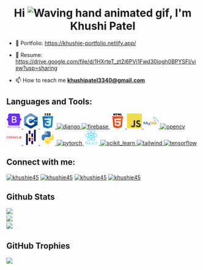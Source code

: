<h1 align="center">Hi <img src="https://raw.githubusercontent.com/nixin72/nixin72/master/wave.gif" 
        alt="Waving hand animated gif"
        height="45"
        width="45"               
        />, I'm Khushi Patel</h1>
<!-- <h3 align="center">A 4th year Computer Engineering student from Charusat University. A passionate frontend developer and a Data Science enthusiast.</h3> -->

<!-- - 🌱 I’m currently learning **MERN Stack** 
  
- 👯 I’m looking for internships to gain as much professional experience as I can 🏢
  
- 🥅 2023 Goals: Contribute more to Open Source projects! 
  
- ⚡ Fun fact: I love to travel and read books 📖 -->
  
- 📌 Portfolio: https://khushie-portfolio.netlify.app/

- 📃 Resume: https://drive.google.com/file/d/1HXrteT_zt2i6PVj1Fwd30iogh0BPYSFl/view?usp=sharing 
  
- 📫 How to reach me **khushipatel3340@gmail.com**

<h2 align="left">Languages and Tools:</h2>

<p align="left"> <a href="https://getbootstrap.com" target="_blank" rel="noreferrer"> <img src="https://raw.githubusercontent.com/devicons/devicon/master/icons/bootstrap/bootstrap-plain-wordmark.svg" alt="bootstrap" width="40" height="40"/> </a> <a href="https://www.w3schools.com/cpp/" target="_blank" rel="noreferrer"> <img src="https://raw.githubusercontent.com/devicons/devicon/master/icons/cplusplus/cplusplus-original.svg" alt="cplusplus" width="40" height="40"/> </a> <a href="https://www.w3schools.com/css/" target="_blank" rel="noreferrer"> <img src="https://raw.githubusercontent.com/devicons/devicon/master/icons/css3/css3-original-wordmark.svg" alt="css3" width="40" height="40"/> </a> <a href="https://www.djangoproject.com/" target="_blank" rel="noreferrer"> <img src="https://cdn.worldvectorlogo.com/logos/django.svg" alt="django" width="40" height="40"/> </a> <a href="https://firebase.google.com/" target="_blank" rel="noreferrer"> <img src="https://www.vectorlogo.zone/logos/firebase/firebase-icon.svg" alt="firebase" width="40" height="40"/> </a> <a href="https://www.w3.org/html/" target="_blank" rel="noreferrer"> <img src="https://raw.githubusercontent.com/devicons/devicon/master/icons/html5/html5-original-wordmark.svg" alt="html5" width="40" height="40"/> </a> <a href="https://developer.mozilla.org/en-US/docs/Web/JavaScript" target="_blank" rel="noreferrer"> <img src="https://raw.githubusercontent.com/devicons/devicon/master/icons/javascript/javascript-original.svg" alt="javascript" width="40" height="40"/> </a> <a href="https://www.mysql.com/" target="_blank" rel="noreferrer"> <img src="https://raw.githubusercontent.com/devicons/devicon/master/icons/mysql/mysql-original-wordmark.svg" alt="mysql" width="40" height="40"/> </a> <a href="https://opencv.org/" target="_blank" rel="noreferrer"> <img src="https://www.vectorlogo.zone/logos/opencv/opencv-icon.svg" alt="opencv" width="40" height="40"/> </a> <a href="https://www.oracle.com/" target="_blank" rel="noreferrer"> <img src="https://raw.githubusercontent.com/devicons/devicon/master/icons/oracle/oracle-original.svg" alt="oracle" width="40" height="40"/> </a> <a href="https://pandas.pydata.org/" target="_blank" rel="noreferrer"> <img src="https://raw.githubusercontent.com/devicons/devicon/2ae2a900d2f041da66e950e4d48052658d850630/icons/pandas/pandas-original.svg" alt="pandas" width="40" height="40"/> </a> <a href="https://www.python.org" target="_blank" rel="noreferrer"> <img src="https://raw.githubusercontent.com/devicons/devicon/master/icons/python/python-original.svg" alt="python" width="40" height="40"/> </a> <a href="https://pytorch.org/" target="_blank" rel="noreferrer"> <img src="https://www.vectorlogo.zone/logos/pytorch/pytorch-icon.svg" alt="pytorch" width="40" height="40"/> </a> <a href="https://reactjs.org/" target="_blank" rel="noreferrer"> <img src="https://raw.githubusercontent.com/devicons/devicon/master/icons/react/react-original-wordmark.svg" alt="react" width="40" height="40"/> </a> <a href="https://scikit-learn.org/" target="_blank" rel="noreferrer"> <img src="https://upload.wikimedia.org/wikipedia/commons/0/05/Scikit_learn_logo_small.svg" alt="scikit_learn" width="40" height="40"/> </a> <a href="https://tailwindcss.com/" target="_blank" rel="noreferrer"> <img src="https://www.vectorlogo.zone/logos/tailwindcss/tailwindcss-icon.svg" alt="tailwind" width="40" height="40"/> </a> <a href="https://www.tensorflow.org" target="_blank" rel="noreferrer"> <img src="https://www.vectorlogo.zone/logos/tensorflow/tensorflow-icon.svg" alt="tensorflow" width="40" height="40"/> </a> </p>

<h2 align="left">Connect with me:</h2>

<p align="left">
<a href="https://twitter.com/khushie45" target="blank"><img align="center" src="https://raw.githubusercontent.com/rahuldkjain/github-profile-readme-generator/master/src/images/icons/Social/twitter.svg" alt="khushie45" height="30" width="40" /></a>
<a href="https://linkedin.com/in/khushie45" target="blank"><img align="center" src="https://raw.githubusercontent.com/rahuldkjain/github-profile-readme-generator/master/src/images/icons/Social/linked-in-alt.svg" alt="khushie45" height="30" width="40" /></a>
<a href="https://kaggle.com/khushie45" target="blank"><img align="center" src="https://raw.githubusercontent.com/rahuldkjain/github-profile-readme-generator/master/src/images/icons/Social/kaggle.svg" alt="khushie45" height="30" width="40" /></a>
<a href="https://www.leetcode.com/khushie45" target="blank"><img align="center" src="https://raw.githubusercontent.com/rahuldkjain/github-profile-readme-generator/master/src/images/icons/Social/leet-code.svg" alt="khushie45" height="30" width="40" /></a>
</p>
 
<h2 align="left">Github Stats</h2>

![](https://github-readme-stats.vercel.app/api?username=khushie45&theme=radical&hide_border=false&include_all_commits=false&count_private=false) <br/>
![](https://github-readme-streak-stats.herokuapp.com/?user=khushie45&theme=radical&hide_border=false) <br/>
![](https://github-readme-stats.vercel.app/api/top-langs/?username=khushie45&theme=radical&hide_border=false&include_all_commits=false&count_private=false&layout=compact)

<h2 align="left">GitHub Trophies</h2>

![](https://github-profile-trophy.vercel.app/?username=khushie45&theme=radical&no-frame=false&no-bg=false&margin-w=4)

<!-- <p><img align="left" src="https://github-readme-stats.vercel.app/api/top-langs?username=khushie45&show_icons=true&locale=en&layout=compact" alt="khushie45" /></p>

<p>&nbsp;<img align="center" src="https://github-readme-stats.vercel.app/api?username=khushie45&show_icons=true&locale=en" alt="khushie45" /></p>

<p><img align="center" src="https://github-readme-streak-stats.herokuapp.com/?user=khushie45&" alt="khushie45" /></p> -->
